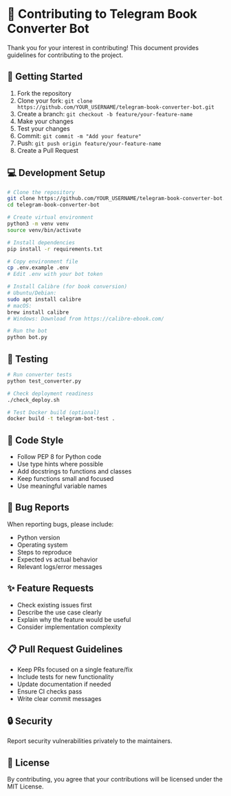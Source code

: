 # 🌟 Contributing to Telegram Book Converter Bot

Thank you for your interest in contributing! This document provides guidelines for contributing to the project.

## 🚀 Getting Started

1. Fork the repository
2. Clone your fork: `git clone https://github.com/YOUR_USERNAME/telegram-book-converter-bot.git`
3. Create a branch: `git checkout -b feature/your-feature-name`
4. Make your changes
5. Test your changes
6. Commit: `git commit -m "Add your feature"`
7. Push: `git push origin feature/your-feature-name`
8. Create a Pull Request

## 💻 Development Setup

```bash
# Clone the repository
git clone https://github.com/YOUR_USERNAME/telegram-book-converter-bot.git
cd telegram-book-converter-bot

# Create virtual environment
python3 -m venv venv
source venv/bin/activate

# Install dependencies
pip install -r requirements.txt

# Copy environment file
cp .env.example .env
# Edit .env with your bot token

# Install Calibre (for book conversion)
# Ubuntu/Debian:
sudo apt install calibre
# macOS:
brew install calibre
# Windows: Download from https://calibre-ebook.com/

# Run the bot
python bot.py
```

## 🧪 Testing

```bash
# Run converter tests
python test_converter.py

# Check deployment readiness
./check_deploy.sh

# Test Docker build (optional)
docker build -t telegram-bot-test .
```

## 📝 Code Style

- Follow PEP 8 for Python code
- Use type hints where possible
- Add docstrings to functions and classes
- Keep functions small and focused
- Use meaningful variable names

## 🐛 Bug Reports

When reporting bugs, please include:
- Python version
- Operating system
- Steps to reproduce
- Expected vs actual behavior
- Relevant logs/error messages

## ✨ Feature Requests

- Check existing issues first
- Describe the use case clearly
- Explain why the feature would be useful
- Consider implementation complexity

## 📋 Pull Request Guidelines

- Keep PRs focused on a single feature/fix
- Include tests for new functionality
- Update documentation if needed
- Ensure CI checks pass
- Write clear commit messages

## 🔒 Security

Report security vulnerabilities privately to the maintainers.

## 📄 License

By contributing, you agree that your contributions will be licensed under the MIT License.
